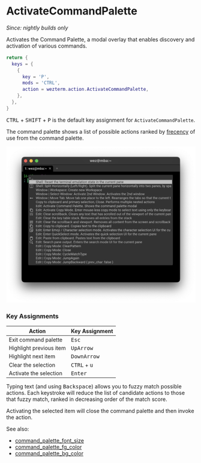 # ActivateCommandPalette

*Since: nightly builds only*

Activates the Command Palette, a modal overlay that enables discovery and activation of various commands.

```lua
return {
  keys = {
    {
      key = 'P',
      mods = 'CTRL',
      action = wezterm.action.ActivateCommandPalette,
    },
  },
}
```

<kbd>CTRL</kbd> + <kbd>SHIFT</kbd> + <kbd>P</kbd> is the default key assignment for `ActivateCommandPalette`.

The command palette shows a list of possible actions ranked by
[frecency](https://en.wikipedia.org/wiki/Frecency) of use from the command
palette.

![Command Palette](../../../screenshots/command-palette.png)

### Key Assignments

| Action | Key Assignment |
|--------|----------------|
|Exit command palette| <kbd>Esc</kbd> |
|Highlight previous item| <kbd>UpArrow</kbd> |
|Highlight next item| <kbd>DownArrow</kbd> |
|Clear the selection| <kbd>CTRL</kbd> + <kbd>u</kbd> |
|Activate the selection| <kbd>Enter</kbd> |

Typing text (and using <kbd>Backspace</kbd>) allows you to fuzzy match possible
actions. Each keystroke will reduce the list of candidate actions to those that
fuzzy match, ranked in decreasing order of the match score.

Activating the selected item will close the command palette and then invoke the
action.

See also:
* [command_palette_font_size](../config/command_palette_font_size.md)
* [command_palette_fg_color](../config/command_palette_fg_color.md)
* [command_palette_bg_color](../config/command_palette_bg_color.md)
